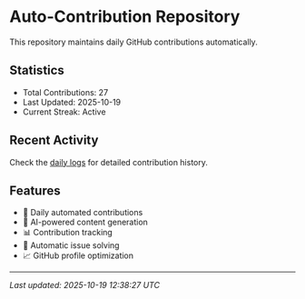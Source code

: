 # Auto-Contribution Repository

This repository maintains daily GitHub contributions automatically.

## Statistics

- Total Contributions: 27
- Last Updated: 2025-10-19
- Current Streak: Active

## Recent Activity

Check the [daily logs](./contributions/daily_logs/) for detailed contribution history.

## Features

- 🔄 Daily automated contributions
- 🤖 AI-powered content generation
- 📊 Contribution tracking
- 🐛 Automatic issue solving
- 📈 GitHub profile optimization

---
*Last updated: 2025-10-19 12:38:27 UTC*
